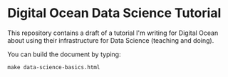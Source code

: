 Digital Ocean Data Science Tutorial
===================================

This repository contains a draft of a tutorial I'm writing for Digital
Ocean about using their infrastructure for Data Science (teaching and
doing).

You can build the document by typing:

```
make data-science-basics.html
```
